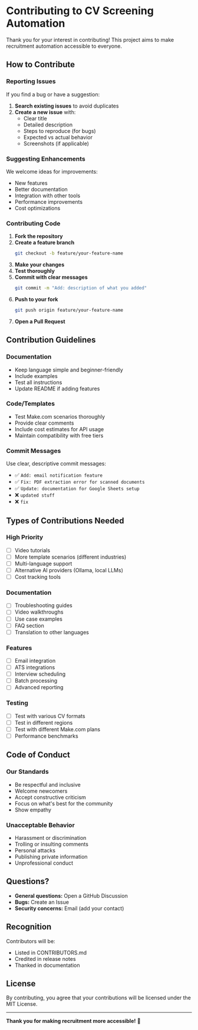 # Contributing to CV Screening Automation

Thank you for your interest in contributing! This project aims to make recruitment automation accessible to everyone.

## How to Contribute

### Reporting Issues

If you find a bug or have a suggestion:

1. **Search existing issues** to avoid duplicates
2. **Create a new issue** with:
   - Clear title
   - Detailed description
   - Steps to reproduce (for bugs)
   - Expected vs actual behavior
   - Screenshots (if applicable)

### Suggesting Enhancements

We welcome ideas for improvements:

- New features
- Better documentation
- Integration with other tools
- Performance improvements
- Cost optimizations

### Contributing Code

1. **Fork the repository**
2. **Create a feature branch**
   ```bash
   git checkout -b feature/your-feature-name
   ```
3. **Make your changes**
4. **Test thoroughly**
5. **Commit with clear messages**
   ```bash
   git commit -m "Add: description of what you added"
   ```
6. **Push to your fork**
   ```bash
   git push origin feature/your-feature-name
   ```
7. **Open a Pull Request**

## Contribution Guidelines

### Documentation

- Keep language simple and beginner-friendly
- Include examples
- Test all instructions
- Update README if adding features

### Code/Templates

- Test Make.com scenarios thoroughly
- Provide clear comments
- Include cost estimates for API usage
- Maintain compatibility with free tiers

### Commit Messages

Use clear, descriptive commit messages:

- ✅ `Add: email notification feature`
- ✅ `Fix: PDF extraction error for scanned documents`
- ✅ `Update: documentation for Google Sheets setup`
- ❌ `updated stuff`
- ❌ `fix`

## Types of Contributions Needed

### High Priority

- [ ] Video tutorials
- [ ] More template scenarios (different industries)
- [ ] Multi-language support
- [ ] Alternative AI providers (Ollama, local LLMs)
- [ ] Cost tracking tools

### Documentation

- [ ] Troubleshooting guides
- [ ] Video walkthroughs
- [ ] Use case examples
- [ ] FAQ section
- [ ] Translation to other languages

### Features

- [ ] Email integration
- [ ] ATS integrations
- [ ] Interview scheduling
- [ ] Batch processing
- [ ] Advanced reporting

### Testing

- [ ] Test with various CV formats
- [ ] Test in different regions
- [ ] Test with different Make.com plans
- [ ] Performance benchmarks

## Code of Conduct

### Our Standards

- Be respectful and inclusive
- Welcome newcomers
- Accept constructive criticism
- Focus on what's best for the community
- Show empathy

### Unacceptable Behavior

- Harassment or discrimination
- Trolling or insulting comments
- Personal attacks
- Publishing private information
- Unprofessional conduct

## Questions?

- **General questions:** Open a GitHub Discussion
- **Bugs:** Create an Issue
- **Security concerns:** Email (add your contact)

## Recognition

Contributors will be:
- Listed in CONTRIBUTORS.md
- Credited in release notes
- Thanked in documentation

## License

By contributing, you agree that your contributions will be licensed under the MIT License.

---

**Thank you for making recruitment more accessible!** 🎉
